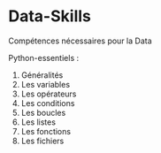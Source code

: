 # Data-Skills
Compétences nécessaires pour la Data

Python-essentiels :
1. Généralités
2. Les variables
3. Les opérateurs
4. Les conditions
5. Les boucles
6. Les listes
7. Les fonctions
8. Les fichiers
